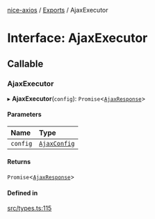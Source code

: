 [nice-axios](../README.md) / [Exports](../modules.md) / AjaxExecutor

# Interface: AjaxExecutor

## Callable

### AjaxExecutor

▸ **AjaxExecutor**(`config`): `Promise`\<[`AjaxResponse`](AjaxResponse.md)\>

#### Parameters

| Name | Type |
| :------ | :------ |
| `config` | [`AjaxConfig`](AjaxConfig.md) |

#### Returns

`Promise`\<[`AjaxResponse`](AjaxResponse.md)\>

#### Defined in

[src/types.ts:115](https://github.com/sixdjango/nice-axios/blob/1789957/src/types.ts#L115)
